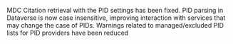 MDC Citation retrieval with the PID settings has been fixed.
PID parsing in Dataverse is now case insensitive, improving interaction with services that may change the case of PIDs.
Warnings related to managed/excluded PID lists for PID providers have been reduced
